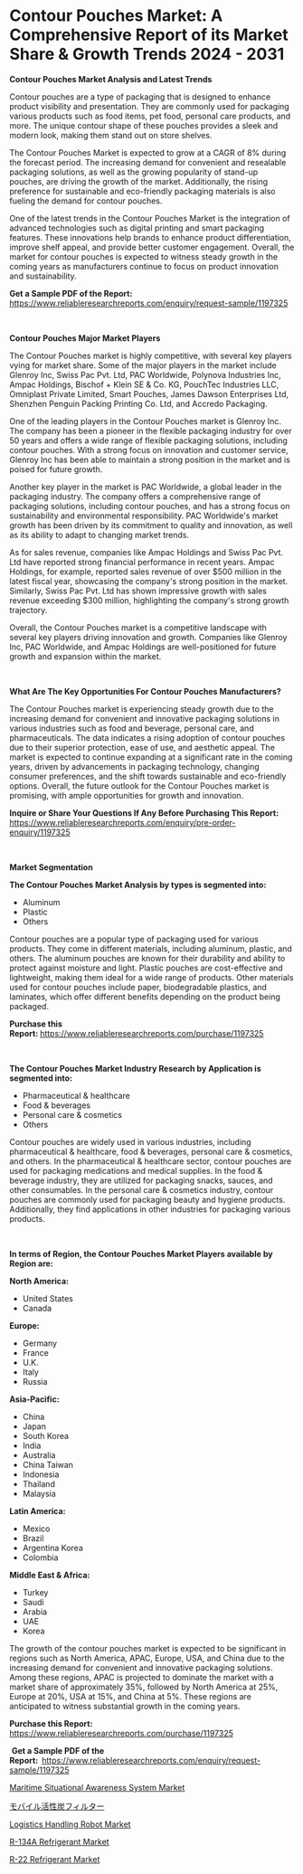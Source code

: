 <p><h1>Contour Pouches Market: A Comprehensive Report of its Market Share & Growth Trends 2024 - 2031</h1></p><p><strong>Contour Pouches Market Analysis and Latest Trends</strong></p>
<p><p>Contour pouches are a type of packaging that is designed to enhance product visibility and presentation. They are commonly used for packaging various products such as food items, pet food, personal care products, and more. The unique contour shape of these pouches provides a sleek and modern look, making them stand out on store shelves.</p><p>The Contour Pouches Market is expected to grow at a CAGR of 8% during the forecast period. The increasing demand for convenient and resealable packaging solutions, as well as the growing popularity of stand-up pouches, are driving the growth of the market. Additionally, the rising preference for sustainable and eco-friendly packaging materials is also fueling the demand for contour pouches.</p><p>One of the latest trends in the Contour Pouches Market is the integration of advanced technologies such as digital printing and smart packaging features. These innovations help brands to enhance product differentiation, improve shelf appeal, and provide better customer engagement. Overall, the market for contour pouches is expected to witness steady growth in the coming years as manufacturers continue to focus on product innovation and sustainability.</p></p>
<p><strong>Get a Sample PDF of the Report:&nbsp;</strong> <a href="https://www.reliableresearchreports.com/enquiry/request-sample/1197325">https://www.reliableresearchreports.com/enquiry/request-sample/1197325</a></p>
<p>&nbsp;</p>
<p><strong>Contour Pouches Major Market Players</strong></p>
<p><p>The Contour Pouches market is highly competitive, with several key players vying for market share. Some of the major players in the market include Glenroy Inc, Swiss Pac Pvt. Ltd, PAC Worldwide, Polynova Industries Inc, Ampac Holdings, Bischof + Klein SE & Co. KG, PouchTec Industries LLC, Omniplast Private Limited, Smart Pouches, James Dawson Enterprises Ltd, Shenzhen Penguin Packing Printing Co. Ltd, and Accredo Packaging.</p><p>One of the leading players in the Contour Pouches market is Glenroy Inc. The company has been a pioneer in the flexible packaging industry for over 50 years and offers a wide range of flexible packaging solutions, including contour pouches. With a strong focus on innovation and customer service, Glenroy Inc has been able to maintain a strong position in the market and is poised for future growth.</p><p>Another key player in the market is PAC Worldwide, a global leader in the packaging industry. The company offers a comprehensive range of packaging solutions, including contour pouches, and has a strong focus on sustainability and environmental responsibility. PAC Worldwide's market growth has been driven by its commitment to quality and innovation, as well as its ability to adapt to changing market trends.</p><p>As for sales revenue, companies like Ampac Holdings and Swiss Pac Pvt. Ltd have reported strong financial performance in recent years. Ampac Holdings, for example, reported sales revenue of over $500 million in the latest fiscal year, showcasing the company's strong position in the market. Similarly, Swiss Pac Pvt. Ltd has shown impressive growth with sales revenue exceeding $300 million, highlighting the company's strong growth trajectory.</p><p>Overall, the Contour Pouches market is a competitive landscape with several key players driving innovation and growth. Companies like Glenroy Inc, PAC Worldwide, and Ampac Holdings are well-positioned for future growth and expansion within the market.</p></p>
<p>&nbsp;</p>
<p><strong>What Are The Key Opportunities For Contour Pouches Manufacturers?</strong></p>
<p><p>The Contour Pouches market is experiencing steady growth due to the increasing demand for convenient and innovative packaging solutions in various industries such as food and beverage, personal care, and pharmaceuticals. The data indicates a rising adoption of contour pouches due to their superior protection, ease of use, and aesthetic appeal. The market is expected to continue expanding at a significant rate in the coming years, driven by advancements in packaging technology, changing consumer preferences, and the shift towards sustainable and eco-friendly options. Overall, the future outlook for the Contour Pouches market is promising, with ample opportunities for growth and innovation.</p></p>
<p><strong>Inquire or Share Your Questions If Any Before Purchasing This Report:</strong> <a href="https://www.reliableresearchreports.com/enquiry/pre-order-enquiry/1197325">https://www.reliableresearchreports.com/enquiry/pre-order-enquiry/1197325</a></p>
<p>&nbsp;</p>
<p><strong>Market Segmentation</strong></p>
<p><strong>The Contour Pouches Market Analysis by types is segmented into:</strong></p>
<p><ul><li>Aluminum</li><li>Plastic</li><li>Others</li></ul></p>
<p><p>Contour pouches are a popular type of packaging used for various products. They come in different materials, including aluminum, plastic, and others. The aluminum pouches are known for their durability and ability to protect against moisture and light. Plastic pouches are cost-effective and lightweight, making them ideal for a wide range of products. Other materials used for contour pouches include paper, biodegradable plastics, and laminates, which offer different benefits depending on the product being packaged.</p></p>
<p><strong>Purchase this Report:&nbsp;</strong><a href="https://www.reliableresearchreports.com/purchase/1197325">https://www.reliableresearchreports.com/purchase/1197325</a></p>
<p>&nbsp;</p>
<p><strong>The Contour Pouches Market Industry Research by Application is segmented into:</strong></p>
<p><ul><li>Pharmaceutical & healthcare</li><li>Food & beverages</li><li>Personal care & cosmetics</li><li>Others</li></ul></p>
<p><p>Contour pouches are widely used in various industries, including pharmaceutical & healthcare, food & beverages, personal care & cosmetics, and others. In the pharmaceutical & healthcare sector, contour pouches are used for packaging medications and medical supplies. In the food & beverage industry, they are utilized for packaging snacks, sauces, and other consumables. In the personal care & cosmetics industry, contour pouches are commonly used for packaging beauty and hygiene products. Additionally, they find applications in other industries for packaging various products.</p></p>
<p>&nbsp;</p>
<p><strong>In terms of Region, the Contour Pouches Market Players available by Region are:</strong></p>
<p>
    <p> <strong> North America: </strong>
        <ul>
            <li>United States</li>
            <li>Canada</li>
        </ul>
        </p> 
    <p> <strong> Europe: </strong>
        <ul>
            <li>Germany</li>
            <li>France</li>
            <li>U.K.</li>
            <li>Italy</li>
            <li>Russia</li>
        </ul>
        </p> 
    <p> <strong> Asia-Pacific: </strong>
        <ul>
            <li>China</li>
            <li>Japan</li>
            <li>South Korea</li>
            <li>India</li>
            <li>Australia</li>
            <li>China Taiwan</li>
            <li>Indonesia</li>
            <li>Thailand</li>
            <li>Malaysia</li>
        </ul>
        </p> 
    <p> <strong> Latin America: </strong>
        <ul>
            <li>Mexico</li>
            <li>Brazil</li>
            <li>Argentina Korea</li>
            <li>Colombia</li>
        </ul>
        </p> 
    <p> <strong> Middle East & Africa: </strong>
        <ul>
            <li>Turkey</li>
            <li>Saudi</li>
            <li>Arabia</li>
            <li>UAE</li>
            <li>Korea</li>
        </ul>
    </p>
    </p>
<p><p>The growth of the contour pouches market is expected to be significant in regions such as North America, APAC, Europe, USA, and China due to the increasing demand for convenient and innovative packaging solutions. Among these regions, APAC is projected to dominate the market with a market share of approximately 35%, followed by North America at 25%, Europe at 20%, USA at 15%, and China at 5%. These regions are anticipated to witness substantial growth in the coming years.</p></p>
<p><strong>Purchase this Report: </strong><a href="https://www.reliableresearchreports.com/purchase/1197325">https://www.reliableresearchreports.com/purchase/1197325</a></p>
<p>&nbsp;<strong>Get a Sample PDF of the Report:&nbsp;&nbsp;</strong><a href="https://www.reliableresearchreports.com/enquiry/request-sample/1197325">https://www.reliableresearchreports.com/enquiry/request-sample/1197325</a></p>
<p><strong></strong></p>
<p><p><a href="https://issuu.com/reportprime-2/docs/maritime-situational-awareness-system-market-size-">Maritime Situational Awareness System Market</a></p><p><a href="https://github.com/jkjreqjscoxx7/Market-Research-Report-List-1/blob/main/23156421370.md">モバイル活性炭フィルター</a></p><p><a href="https://issuu.com/reportprime-2/docs/logistics-handling-robot-market-size-2030.pptx">Logistics Handling Robot Market</a></p><p><a href="https://github.com/jerrycopelandthomaswsqd8q/Market-Research-Report-List-1/blob/main/r-134a-refrigerant-market.md">R-134A Refrigerant Market</a></p><p><a href="https://github.com/brenzgnarento/Market-Research-Report-List-1/blob/main/r-22-refrigerant-market.md">R-22 Refrigerant Market</a></p></p>